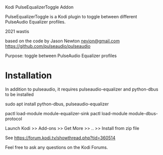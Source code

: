 Kodi PulseEqualizerToggle Addon 

PulseEqualizerToggle is a Kodi plugin to toggle between different PulseAudio Equalizer profiles.

2021 wastis

based on the code by Jason Newton <nevion@gmail.com>
https://github.com/pulseaudio/pulseaudio


Purpose: toggle between PulseAudio Equalizer profiles

Installation
============

In addition to pulseaudio, it requires pulseaudio-equalizer and  python-dbus to be installed

sudo apt install python-dbus, pulseaudio-equalizer

pactl load-module module-equalizer-sink
pactl load-module module-dbus-protocol


Launch Kodi >> Add-ons >> Get More >> .. >> Install from zip file

See https://forum.kodi.tv/showthread.php?tid=360514

Feel free to ask any questions on the Kodi Forums.

